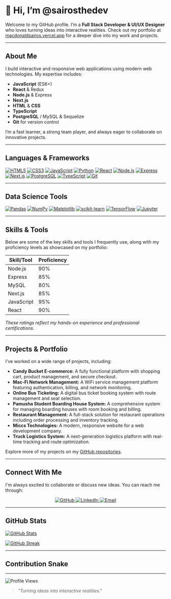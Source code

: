 # 👋 Hi, I’m @sairosthedev

Welcome to my GitHub profile. I’m a **Full Stack Developer & UI/UX Designer** who loves turning ideas into interactive realities. Check out my portfolio at [macdonaldsairos.vercel.app](https://macdonaldsairos.vercel.app) for a deeper dive into my work and projects.

---

## About Me

I build interactive and responsive web applications using modern web technologies. My expertise includes:

- **JavaScript** (ES6+)
- **React** & Redux
- **Node.js** & Express
- **Next.js**
- **HTML** & **CSS**
- **TypeScript**
- **PostgreSQL** / MySQL & Sequelize
- **Git** for version control

I’m a fast learner, a strong team player, and always eager to collaborate on innovative projects.

---

## Languages & Frameworks

<!-- SVG badges using shields.io -->
[![HTML5](https://img.shields.io/badge/HTML5-E34F26.svg?style=for-the-badge&logo=html5&logoColor=white)](https://developer.mozilla.org/en-US/docs/Web/HTML) 
[![CSS3](https://img.shields.io/badge/CSS3-1572B6.svg?style=for-the-badge&logo=css3)](https://developer.mozilla.org/en-US/docs/Web/CSS)
[![JavaScript](https://img.shields.io/badge/JavaScript-ES6-F7DF1E.svg?style=for-the-badge&logo=javascript&logoColor=black)](https://developer.mozilla.org/en-US/docs/Web/JavaScript)
[![Python](https://img.shields.io/badge/Python-3776AB.svg?style=for-the-badge&logo=python&logoColor=white)](https://www.python.org/)
[![React](https://img.shields.io/badge/React-17-blue.svg?style=for-the-badge&logo=react)](https://reactjs.org/)
[![Node.js](https://img.shields.io/badge/Node.js-14-green.svg?style=for-the-badge&logo=node.js)](https://nodejs.org/)
[![Express](https://img.shields.io/badge/Express-4.17.1-lightgrey.svg?style=for-the-badge&logo=express)](https://expressjs.com/)
[![Next.js](https://img.shields.io/badge/Next.js-12-black.svg?style=for-the-badge&logo=next.js)](https://nextjs.org/)
[![PostgreSQL](https://img.shields.io/badge/PostgreSQL-336791.svg?style=for-the-badge&logo=postgresql&logoColor=white)](https://www.postgresql.org/)
[![TypeScript](https://img.shields.io/badge/TypeScript-3178C6.svg?style=for-the-badge&logo=typescript&logoColor=white)](https://www.typescriptlang.org/)
[![Git](https://img.shields.io/badge/Git-F05032.svg?style=for-the-badge&logo=git&logoColor=white)](https://git-scm.com/)

---

## Data Science Tools

<!-- SVG badges for data science libraries -->
[![Pandas](https://img.shields.io/badge/Pandas-150458.svg?style=for-the-badge&logo=pandas&logoColor=white)](https://pandas.pydata.org/)
[![NumPy](https://img.shields.io/badge/NumPy-013243.svg?style=for-the-badge&logo=numpy&logoColor=white)](https://numpy.org/)
[![Matplotlib](https://img.shields.io/badge/Matplotlib-11557C.svg?style=for-the-badge&logo=matplotlib&logoColor=white)](https://matplotlib.org/)
[![scikit-learn](https://img.shields.io/badge/scikit--learn-F7931E.svg?style=for-the-badge&logo=scikit-learn&logoColor=white)](https://scikit-learn.org/)
[![TensorFlow](https://img.shields.io/badge/TensorFlow-FF6F00.svg?style=for-the-badge&logo=tensorflow&logoColor=white)](https://www.tensorflow.org/)
[![Jupyter](https://img.shields.io/badge/Jupyter-FFCA28.svg?style=for-the-badge&logo=jupyter&logoColor=black)](https://jupyter.org/)

---

## Skills & Tools

Below are some of the key skills and tools I frequently use, along with my proficiency levels as showcased on my portfolio:

| Skill/Tool   | Proficiency |
|--------------|-------------|
| Node.js      | 90%         |
| Express      | 85%         |
| MySQL        | 80%         |
| Next.js      | 85%         |
| JavaScript   | 95%         |
| React        | 90%         |

*These ratings reflect my hands-on experience and professional certifications.*

---

## Projects & Portfolio

I've worked on a wide range of projects, including:

- **Candy Bucket E-commerce:** A fully functional platform with shopping cart, product management, and secure checkout.
- **Mac-Fi Network Management:** A WiFi service management platform featuring authentication, billing, and network monitoring.
- **Online Bus Ticketing:** A digital bus ticket booking system with route management and seat selection.
- **Pamusha Student Boarding House System:** A comprehensive system for managing boarding houses with room booking and billing.
- **Restaurant Management:** A full-stack solution for restaurant operations including order processing and inventory tracking.
- **Miccs Technologies:** A modern, responsive website for a web development company.
- **Truck Logistics System:** A next-generation logistics platform with real-time tracking and route optimization.

Explore more of my projects on my [GitHub repositories](https://github.com/sairosthedev).

---

## Connect With Me

I'm always excited to collaborate or discuss new ideas. You can reach me through:

<p align="center">
  <a href="https://github.com/sairosthedev">
    <img src="https://img.shields.io/badge/GitHub-181717.svg?style=for-the-badge&logo=github&logoColor=white" alt="GitHub" />
  </a>
  <a href="https://www.linkedin.com/in/macdonald-sairos-8b1686186">
    <img src="https://img.shields.io/badge/LinkedIn-0A66C2.svg?style=for-the-badge&logo=linkedin&logoColor=white" alt="LinkedIn" />
  </a>
  <a href="mailto:macdonaldsairos@gmail.com">
    <img src="https://img.shields.io/badge/Email-D14836.svg?style=for-the-badge&logo=gmail&logoColor=white" alt="Email" />
  </a>
</p>

---

## GitHub Stats

[![GitHub Stats](https://github-readme-stats.vercel.app/api?username=sairosthedev&show_icons=true&theme=radical)](https://github.com/sairosthedev)

[![GitHub Streak](https://github-readme-streak-stats.herokuapp.com/?user=sairosthedev&theme=radical)](https://github.com/sairosthedev)

---

## Contribution Snake

<!-- 
[![Snake animation](https://github.com/sairosthedev/sairosthedev/blob/output/github-contribution-grid-snake.svg)](https://github.com/sairosthedev)

Note: The Contribution Snake image is currently not displaying because it requires a GitHub Action to generate the file at the specified location. 
To enable it, set up the GitHub Action as described in the [Contribution Snake repository](https://github.com/Platane/snake) or remove this section if not needed.
-->

---

![Profile Views](https://komarev.com/ghpvc/?username=sairosthedev&style=flat-square)

> *"Turning ideas into interactive realities."*
